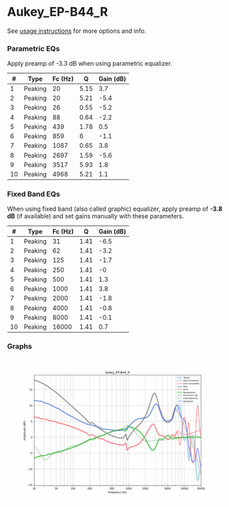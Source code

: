# Aukey_EP-B44_R
See [usage instructions](https://github.com/jaakkopasanen/AutoEq#usage) for more options and info.

### Parametric EQs
Apply preamp of -3.3 dB when using parametric equalizer.

|   # | Type    |   Fc (Hz) |    Q |   Gain (dB) |
|-----|---------|-----------|------|-------------|
|   1 | Peaking |        20 | 5.15 |         3.7 |
|   2 | Peaking |        20 | 5.21 |        -5.4 |
|   3 | Peaking |        26 | 0.55 |        -5.2 |
|   4 | Peaking |        88 | 0.64 |        -2.2 |
|   5 | Peaking |       439 | 1.78 |         0.5 |
|   6 | Peaking |       859 | 6    |        -1.1 |
|   7 | Peaking |      1087 | 0.65 |         3.8 |
|   8 | Peaking |      2697 | 1.59 |        -5.6 |
|   9 | Peaking |      3517 | 5.93 |         1.8 |
|  10 | Peaking |      4968 | 5.21 |         1.1 |

### Fixed Band EQs
When using fixed band (also called graphic) equalizer, apply preamp of **-3.8 dB** (if available) and set gains manually with these parameters.

|   # | Type    |   Fc (Hz) |    Q |   Gain (dB) |
|-----|---------|-----------|------|-------------|
|   1 | Peaking |        31 | 1.41 |        -6.5 |
|   2 | Peaking |        62 | 1.41 |        -3.2 |
|   3 | Peaking |       125 | 1.41 |        -1.7 |
|   4 | Peaking |       250 | 1.41 |        -0   |
|   5 | Peaking |       500 | 1.41 |         1.3 |
|   6 | Peaking |      1000 | 1.41 |         3.8 |
|   7 | Peaking |      2000 | 1.41 |        -1.8 |
|   8 | Peaking |      4000 | 1.41 |        -0.8 |
|   9 | Peaking |      8000 | 1.41 |        -0.1 |
|  10 | Peaking |     16000 | 1.41 |         0.7 |

### Graphs
![](./Aukey_EP-B44_R.png)
